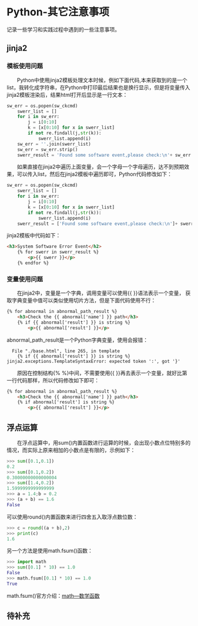 # Python-其它注意事项
记录一些学习和实践过程中遇到的一些注意事项。
## jinja2
### 模板使用问题
&#8195;&#8195;Python中使用jinja2模板处理文本时候，例如下面代码,本来获取到的是一个list，我转化成字符串，在Python中打印最后结果也是换行显示，但是将变量传入jinja2模板渲染后，结果html打开后显示是一行文本：
```python
sw_err = os.popen(sw_ckcmd)
    swerr_list = []
    for i in sw_err:
        j = i[0:10]
        k = [x[0:10] for x in swerr_list]
        if not re.findall(j,str(k)):
            swerr_list.append(i)
    sw_err = ''.join(swerr_list)
    sw_err = sw_err.strip()
    swerr_result = 'Found some software event,please check:\n'+ sw_err
```
&#8195;&#8195;如果直接在jinja2中遍历上面变量，会一个字母一个字母遍历，达不到预期效果，可以传入list，然后在jinja2模板中遍历即可，Python代码修改如下：
```python
sw_err = os.popen(sw_ckcmd)
    swerr_list = []
    for i in sw_err:
        j = i[0:10]
        k = [x[0:10] for x in swerr_list]
        if not re.findall(j,str(k)):
            swerr_list.append(i)
    swerr_result = ['Found some software event,please check:\n']+ swerr_list
```
jinja2模板中代码如下：
```html
<h3>System Software Error Event</h2> 
    {% for swerr in swerr_result %}
        <p>{{ swerr }}</p>
    {% endfor %}
```
### 变量使用问题
&#8195;&#8195;在jinja2中，变量是一个字典，调用变量可以使用&#123;&#123; &#125;&#125;语法表示一个变量， 获取字典变量中值可以类似使用切片方法，但是下面代码使用不行：
```html
{% for abnormal in abnormal_path_result %}
    <h3>Check the {{ abnormal['name'] }} path</h3>
    {% if {{ abnormal['result'] }} is string %}
        <p>{{ abnormal['result'] }}</p>
```
abnormal_path_result是一个Python字典变量，使用会报错：
```
  File "./base.html", line 265, in template
    {% if {{ abnormal['result'] }} is string %}
jinja2.exceptions.TemplateSyntaxError: expected token ':', got '}'
```
&#8195;&#8195;原因在控制结构&#123;&#37; &#37;&#125;中间，不需要使用&#123;&#123; &#125;&#125;再去表示一个变量，就好比第一行代码那样，所以代码修改如下即可：
```html
{% for abnormal in abnormal_path_result %}
    <h3>Check the {{ abnormal['name'] }} path</h3>
    {% if abnormal['result'] is string %}
        <p>{{ abnormal['result'] }}</p>
```
## 浮点运算
&#8195;&#8195;在浮点运算中，用sum()内置函数进行运算的时候，会出现小数点位特别多的情况，而实际上原来相加的小数点是有限的，示例如下：
```python
>>> sum([0.1,0.1])
0.2
>>> sum([0.1,0.2])
0.30000000000000004
>>> sum([1.4,0.2])
1.5999999999999999
>>> a = 1.4;b = 0.2
>>> (a + b) == 1.6
False
```
可以使用round()内置函数来进行四舍五入取浮点数位数：
```python
>>> c = round((a + b),2)  
>>> print(c)
1.6
```
另一个方法是使用math.fsum()函数：
```python
>>> import math
>>> sum([0.1] * 10) == 1.0
False
>>> math.fsum([0.1] * 10) == 1.0
True
```
math.fsum()官方介绍：[math—数学函数](https://docs.python.org/zh-cn/3.6/library/math.html#math.fsum)

## 待补充
